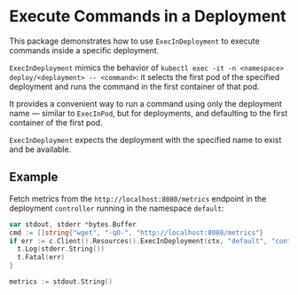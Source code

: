 # Execute Commands in a Deployment

This package demonstrates how to use `ExecInDeployment` to execute commands inside a specific deployment.

`ExecInDeployment` mimics the behavior of `kubectl exec -it -n <namespace> deploy/<deployment> -- <command>`: it selects the first pod of the specified deployment and runs the command in the first container of that pod.

It provides a convenient way to run a command using only the deployment name — similar to `ExecInPod`, but for deployments, and defaulting to the first container of the first pod.

`ExecInDeployment` expects the deployment with the specified name to exist and be available.

## Example

Fetch metrics from the `http://localhost:8080/metrics` endpoint in the deployment `controller` running in the namespace `default`:
```go
var stdout, stderr *bytes.Buffer
cmd := []string{"wget", "-qO-", "http://localhost:8080/metrics"}
if err := c.Client().Resources().ExecInDeployment(ctx, "default", "controller", cmd, &stdout, &stderr); err != nil {
  t.Log(stderr.String())
  t.Fatal(err)
}

metrics := stdout.String()
```
